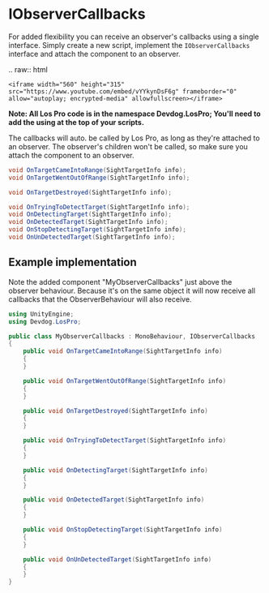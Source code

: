 # IObserverCallbacks

For added flexibility you can receive an observer's callbacks using a single interface. Simply create a new script, implement the `IObserverCallbacks` interface and attach the component to an observer.

.. raw:: html

	<iframe width="560" height="315" src="https://www.youtube.com/embed/vYYkynDsF6g" frameborder="0" allow="autoplay; encrypted-media" allowfullscreen></iframe>

**Note: All Los Pro code is in the namespace Devdog.LosPro; You'll need to add the using at the top of your scripts.**

The callbacks will auto. be called by Los Pro, as long as they're attached to an observer. The observer's children won't be called, so make sure you attach the component to an observer.

```csharp
void OnTargetCameIntoRange(SightTargetInfo info);
void OnTargetWentOutOfRange(SightTargetInfo info);

void OnTargetDestroyed(SightTargetInfo info);

void OnTryingToDetectTarget(SightTargetInfo info);
void OnDetectingTarget(SightTargetInfo info);
void OnDetectedTarget(SightTargetInfo info);
void OnStopDetectingTarget(SightTargetInfo info);
void OnUnDetectedTarget(SightTargetInfo info);
```

## Example implementation

Note the added component "MyObserverCallbacks" just above the observer behaviour. Because it's on the same object it will now receive all callbacks that the ObserverBehaviour will also receive.

```csharp
using UnityEngine;
using Devdog.LosPro;

public class MyObserverCallbacks : MonoBehaviour, IObserverCallbacks
{
    public void OnTargetCameIntoRange(SightTargetInfo info)
    {
    }

    public void OnTargetWentOutOfRange(SightTargetInfo info)
    {
    }

    public void OnTargetDestroyed(SightTargetInfo info)
    {
    }

    public void OnTryingToDetectTarget(SightTargetInfo info)
    {
    }

    public void OnDetectingTarget(SightTargetInfo info)
    {
    }

    public void OnDetectedTarget(SightTargetInfo info)
    {
    }

    public void OnStopDetectingTarget(SightTargetInfo info)
    {
    }

    public void OnUnDetectedTarget(SightTargetInfo info)
    {
    }
}
```